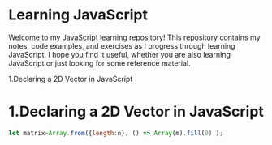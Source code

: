 # Learning JavaScript

Welcome to my JavaScript learning repository! This repository contains my notes, code examples, and exercises as I progress through learning JavaScript. I hope you find it useful, whether you are also learning JavaScript or just looking for some reference material.

1.Declaring a 2D Vector in JavaScript


# 1.Declaring a 2D Vector in JavaScript
```javascript
let matrix=Array.from({length:n}, () => Array(m).fill(0) );

